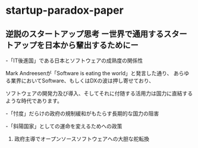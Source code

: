 # startup-paradox-paper

## 逆説のスタートアップ思考 ー世界で通用するスタートアップを日本から輩出するためにー

-「IT後進国」である日本とソフトウェアの成熟度の関係性

Mark Andreesenが「Software is eating the world」と発言した通り、
あらゆる業界においてSoftware、もしくはDXの波は押し寄せており、


ソフトウェアの開発力及び導入、そしてそれに付随する活用力は国力に直結するような時代であります。

-「忖度」だらけの政府の規制緩和がもたらす長期的な国力の阻害

-「斜陽国家」としての運命を変えるためへの政策

1. 政府主導でオープンソースソフトウェアへの大胆な舵転換
<!--stackedit_data:
eyJoaXN0b3J5IjpbLTE5OTc5MDMzMDQsOTQ5NzUwMDE3XX0=
-->